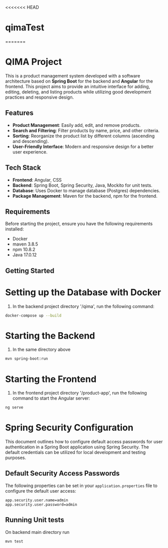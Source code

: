 <<<<<<< HEAD
# qimaTest
=======
# QIMA Project

This is a product management system developed with a software architecture based on **Spring Boot** for the backend and **Angular** for the frontend. This project aims to provide an intuitive interface for adding, editing, deleting, and listing products while utilizing good development practices and responsive design.

## Features
- **Product Management**: Easily add, edit, and remove products.
- **Search and Filtering**: Filter products by name, price, and other criteria.
- **Sorting**: Reorganize the product list by different columns (ascending and descending).
- **User-Friendly Interface**: Modern and responsive design for a better user experience.

## Tech Stack
- **Frontend**: Angular, CSS
- **Backend**: Spring Boot, Spring Security, Java, Mockito for unit tests.
- **Database**: Uses Docker to manage database (Postgres) dependencies.
- **Package Management**: Maven for the backend, npm for the frontend.

## Requirements
Before starting the project, ensure you have the following requirements installed:

* Docker
* maven 3.8.5
* npm 10.8.2
* Java 17.0.12

## Getting Started

# Setting up the Database with Docker
1) In the backend project directory '/qima', run the following command:
```bash
docker-compose up --build
```

# Starting the Backend
1) In the same directory above
```bash
mvn spring-boot:run
```

# Starting the Frontend
1) In the frontend project directory '/product-app', run the following command to start the Angular server:
```bash
ng serve
```

# Spring Security Configuration

This document outlines how to configure default access passwords for user authentication in a Spring Boot application using Spring Security. The default credentials can be utilized for local development and testing purposes.

## Default Security Access Passwords

The following properties can be set in your `application.properties` file to configure the default user access:

```properties
app.security.user.name=admin
app.security.user.password=admin
```

## Running Unit tests
On backend main directory run

```properties
mvn test
```
